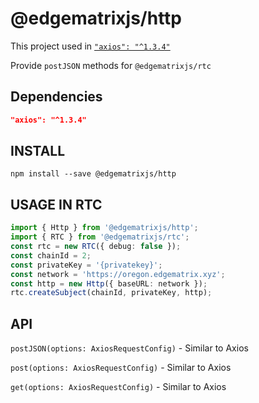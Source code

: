 # @edgematrixjs/http

This project used in [`"axios": "^1.3.4"`][github-Axios]

Provide `postJSON` methods for `@edgematrixjs/rtc`

## Dependencies

```json
"axios": "^1.3.4"
```

## INSTALL

`npm install --save @edgematrixjs/http`

## USAGE IN RTC

```typescript
import { Http } from '@edgematrixjs/http';
import { RTC } from '@edgematrixjs/rtc';
const rtc = new RTC({ debug: false });
const chainId = 2;
const privateKey = '{privatekey}';
const network = 'https://oregon.edgematrix.xyz';
const http = new Http({ baseURL: network });
rtc.createSubject(chainId, privateKey, http);
```

## API

`postJSON(options: AxiosRequestConfig)` - Similar to Axios

`post(options: AxiosRequestConfig)` - Similar to Axios

`get(options: AxiosRequestConfig)` - Similar to Axios

[github-Axios]: https://github.com/axios/axios
